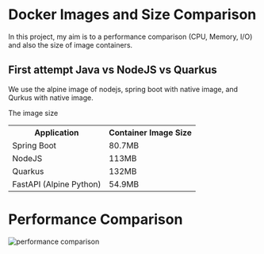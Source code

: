 # Docker Images and Size Comparison
In this project, my aim is to a performance comparison (CPU, Memory, I/O) and also the size of image containers.

## First attempt Java vs NodeJS vs Quarkus
We use the alpine image of nodejs, spring boot with native image, and Qurkus with native image.

The image size
<table>
    <tr>
        <th>Application</th>
        <th>Container Image Size</th>
    </tr>
    <tr>
        <td>Spring Boot</td>
        <td>80.7MB</td>
    </tr>
    <tr>
        <td>NodeJS</td>
        <td>113MB</td>
    </tr>
    <tr>
        <td>Quarkus</td>
        <td>132MB</td>
    </tr>
    <tr>
        <td>FastAPI (Alpine Python)</td>
        <td>54.9MB</td>
    </tr>
</table>

# Performance Comparison
![performance comparison](https://github.com/AzarguNazari/Docker-images-comparison/blob/master/media/nodejs-spring-quarkus-comparison.png)
